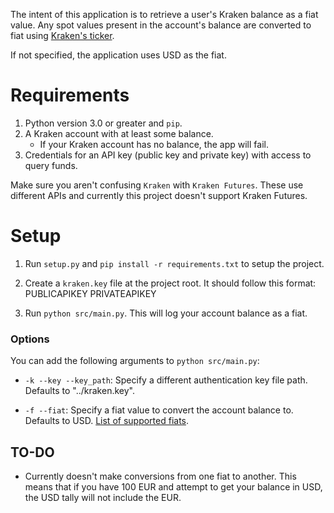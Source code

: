 The intent of this application is to retrieve a user's Kraken balance as a fiat value. Any spot values present in the account's balance are converted to fiat using [Kraken's ticker](https://www.kraken.com/en-us/prices?quote=USD).

If not specified, the application uses USD as the fiat.

# Requirements

1. Python version 3.0 or greater and `pip`.
2. A Kraken account with at least some balance.
    - If your Kraken account has no balance, the app will fail.
3. Credentials for an API key (public key and private key) with access to query funds.

Make sure you aren't confusing `Kraken` with `Kraken Futures`. These use different APIs and currently this project doesn't support Kraken Futures.

# Setup

1. Run `setup.py` and `pip install -r requirements.txt` to setup the project.

2. Create a `kraken.key` file at the project root. It should follow this format:
    PUBLICAPIKEY
    PRIVATEAPIKEY

3. Run `python src/main.py`. This will log your account balance as a fiat.


### Options

You can add the following arguments to `python src/main.py`:

- `-k --key --key_path`: Specify a different authentication key file path. Defaults to "../kraken.key".

- `-f --fiat`: Specify a fiat value to convert the account balance to. Defaults to USD. [List of supported fiats](https://support.kraken.com/hc/en-us/articles/360000381846).

## TO-DO

- Currently doesn't make conversions from one fiat to another. This means that if you have 100 EUR and attempt to get your balance in USD, the USD tally will not include the EUR.